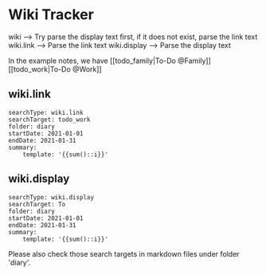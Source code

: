 # Wiki Tracker

wiki --> Try parse the display text first, if it does not exist, parse the link text
wiki.link --> Parse the link text
wiki.display --> Parse the display text

In the example notes, we have
[[todo_family|To-Do @Family]]
[[todo_work|To-Do @Work]]

## wiki.link
``` tracker
searchType: wiki.link
searchTarget: todo_work
folder: diary
startDate: 2021-01-01
endDate: 2021-01-31
summary:
    template: '{{sum()::i}}'
```

## wiki.display
``` tracker
searchType: wiki.display
searchTarget: To
folder: diary
startDate: 2021-01-01
endDate: 2021-01-31
summary:
    template: '{{sum()::i}}'
```


Please also check those search targets in markdown files under folder 'diary'.

